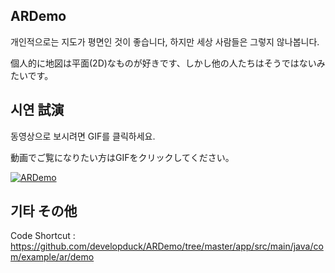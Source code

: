 ## ARDemo
개인적으로는 지도가 평면인 것이 좋습니다, 하지만 세상 사람들은 그렇지 않나봅니다.

個人的に地図は平面(2D)なものが好きです、しかし他の人たちはそうではないみたいです。

## 시연 試演
동영상으로 보시려면 GIF를 클릭하세요.

動画でご覧になりたい方はGIFをクリックしてください。

[![ARDemo](./ARDemo.gif)](https://www.youtube.com/watch?v=-pjju7dIFL8&edit)

## 기타 その他
Code Shortcut : https://github.com/developduck/ARDemo/tree/master/app/src/main/java/com/example/ar/demo
